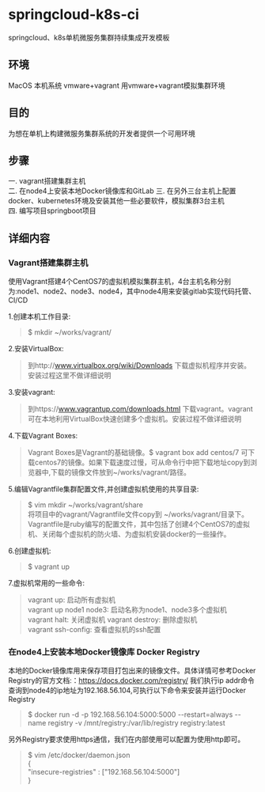 springcloud-k8s-ci
========
springcloud、k8s单机微服务集群持续集成开发模板


## 环境
MacOS           本机系统
vmware+vagrant  用vmware+vagrant模拟集群环境

## 目的
为想在单机上构建微服务集群系统的开发者提供一个可用环境

## 步骤
一. vagrant搭建集群主机  
二. 在node4上安装本地Docker镜像库和GitLab
三. 在另外三台主机上配置docker、kubernetes环境及安装其他一些必要软件，模拟集群3台主机  
四. 编写项目springboot项目

## 详细内容
### Vagrant搭建集群主机
使用Vagrant搭建4个CentOS7的虚拟机模拟集群主机，4台主机名称分别为:node1、node2、node3、node4，其中node4用来安装gitlab实现代码托管、CI/CD

1.创建本机工作目录:  
>$ mkdir ~/works/vagrant/

2.安装VirtualBox:  
>到http://www.virtualbox.org/wiki/Downloads 下载虚拟机程序并安装。安装过程这里不做详细说明

3.安装vagrant:  
>到https://www.vagrantup.com/downloads.html 下载vagrant。vagrant可在本地利用VirtualBox快速创建多个虚拟机。安装过程不做详细说明

4.下载Vagrant Boxes:  
>Vagrant Boxes是Vagrant的基础镜像。$ vagrant box add centos/7 可下载centos7的镜像。如果下载速度过慢，可从命令行中把下载地址copy到浏览器中,下载的镜像文件放到~/works/vagrant/路径。  

5.编辑Vagrantfile集群配置文件,并创建虚拟机使用的共享目录:  
>$ vim mkdir ~/works/vagrant/share  
将项目中的vagrant/Vagrantfile文件copy到 ~/works/vagrant/目录下。Vagrantfile是ruby编写的配置文件，其中包括了创建4个CentOS7的虚拟机、关闭每个虚拟机的防火墙、为虚拟机安装docker的一些操作。

6.创建虚拟机:
>$ vagrant up

7.虚拟机常用的一些命令:
>vagrant up:			启动所有虚拟机  
>vagrant up node1 node3:	启动名称为node1、node3多个虚拟机  
>vagrant halt:			关闭虚拟机
>vagrant destroy:		删除虚拟机  
>vagrant ssh-config:		查看虚拟机的ssh配置

### 在node4上安装本地Docker镜像库 Docker Registry
本地的Docker镜像库用来保存项目打包出来的镜像文件。具体详情可参考Docker Registry的官方文档:：https://docs.docker.com/registry/
我们执行ip addr命令查询到node4的ip地址为192.168.56.104,可执行以下命令来安装并运行Docker Registry
>$ docker run -d -p 192.168.56.104:5000:5000 --restart=always --name registry -v /mnt/registry:/var/lib/registry registry:latest

另外Registry要求使用https通信，我们在内部使用可以配置为使用http即可。

>$ vim /etc/docker/daemon.json  
>{  
>   "insecure-registries" : ["192.168.56.104:5000"]  
>}

